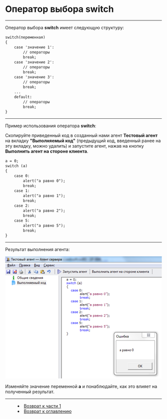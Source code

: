 # Оператор выбора switch
***

Оператор выбора **switch** имеет следующую структуру:


    switch(переменная)
    {    
    	case 'значение 1':
    		// операторы 
    		break;
    	case 'значение 2':
    		// операторы 
    		break;
    	case 'значение 3':
    		// операторы 
    		break;
    	...
        default:
    		// операторы 
    		break;
    }



---

Пример использования оператора **switch**:

Скопируйте приведенный код в созданный нами агент **Тестовый агент** на вкладку **"Выполняемый код"** (предыдущий код, введенный ранее на эту вкладку, можно удалить) и запустите агент, нажав на кнопку **Выполнить агент на стороне клиента**.

    a = 0;
    switch (a)
    {
    	case 0:
    		alert("a равно 0"); 
    		break;
    	case 1:
    		alert("a равно 1"); 
    		break;
    	case 2:
    		alert("a равно 2"); 
    		break;
    	case 5:
    		alert("a равно 5"); 
    		break;
    } 


---


Результат выполнения агента:

![](switch01.PNG)



Изменяйте значение переменной **a** и понаблюдайте, как это влияет на полученный результат.


 


***


<dd><li> <a href="1_language.md"> Возврат к части 1</a></dd>
<dd><li> <a href="README.md"> Возврат к оглавлению</a></dd>
